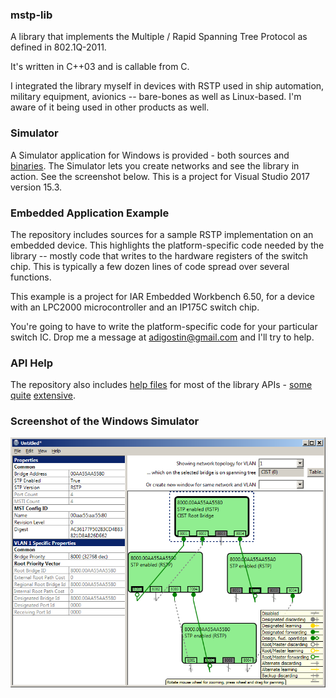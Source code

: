 ### mstp-lib
A library that implements the Multiple / Rapid Spanning Tree
Protocol as defined in 802.1Q-2011.

It's written in C++03 and is callable from C.

I integrated the library myself in devices with RSTP used
in ship automation, military equipment, avionics --
bare-bones as well as Linux-based.
I'm aware of it being used in other products as well.

### Simulator
A Simulator application for Windows is provided - both
sources and [binaries](https://github.com/adigostin/mstp-lib/releases).
The Simulator lets you create networks and see the library
in action. See the screenshot below. This is a project for
Visual Studio 2017 version 15.3.

### Embedded Application Example
The repository includes sources for a sample RSTP implementation
on an embedded device. This highlights the platform-specific
code needed by the library -- mostly code that writes to
the hardware registers of the switch chip. This is typically
a few dozen lines of code spread over several functions.

This example is a project for IAR Embedded Workbench 6.50, for a
device with an LPC2000 microcontroller and an IP175C
switch chip.

You're going to have to write the platform-specific code
for your particular switch IC. Drop me a message at
[adigostin@gmail.com](mailto:adigostin@gmail.com)
and I'll try to help.

### API Help
The repository also includes
[help files](https://github.com/adigostin/mstp-lib/tree/master/_help)
for most of the library APIs -
[some](http://htmlpreview.github.io/?https://github.com/adigostin/mstp-lib/blob/master/_help/STP_CreateBridge.html)
[quite](http://htmlpreview.github.io/?https://github.com/adigostin/mstp-lib/blob/master/_help/StpCallback_TransmitGetBuffer.html)
[extensive](http://htmlpreview.github.io/?https://github.com/adigostin/mstp-lib/blob/master/_help/STP_OnPortEnabled.html).

### Screenshot of the Windows Simulator
![screenshot](./Screenshot-v2.1.png "Logo Title Text 1")
